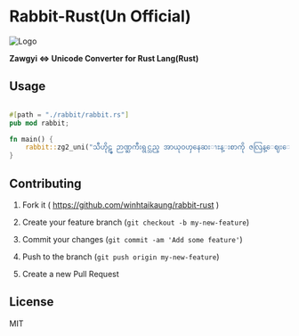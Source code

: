 # Rabbit-Rust(Un Official)
![Logo](https://avatars3.githubusercontent.com/u/11961573?v=3&s=100)

**Zawgyi <=> Unicode Converter for Rust Lang(Rust)**
## Usage


```rust

#[path = "./rabbit/rabbit.rs"]
pub mod rabbit;

fn main() {
    rabbit::zg2_uni("သီဟိုဠ္မွ ဉာဏ္ႀကီးရွင္သည္ အာယုဝၯနေဆးၫႊန္းစာကို ဇလြန္ေဈးေဘး ဗာဒံပင္ထက္ အဓိ႒ာန္လ်က္ ဂဃနဏဖတ္ခဲ့သည္။");
}


```

## Contributing

1. Fork it ( https://github.com/winhtaikaung/rabbit-rust )

2) Create your feature branch (`git checkout -b my-new-feature`)

3. Commit your changes (`git commit -am 'Add some feature'`)

4) Push to the branch (`git push origin my-new-feature`)

5. Create a new Pull Request

## License

MIT
